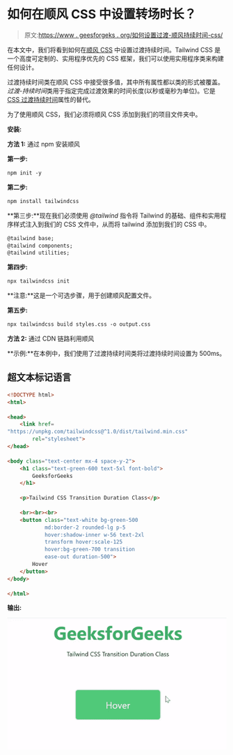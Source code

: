 # 如何在顺风 CSS 中设置转场时长？

> 原文:[https://www . geesforgeks . org/如何设置过渡-顺风持续时间-css/](https://www.geeksforgeeks.org/how-to-set-transition-duration-in-tailwind-css/)

在本文中，我们将看到如何在[顺风 CSS](https://www.geeksforgeeks.org/css-tailwind-introduction/) 中设置过渡持续时间。Tailwind CSS 是一个高度可定制的、实用程序优先的 CSS 框架，我们可以使用实用程序类来构建任何设计。

过渡持续时间类在顺风 CSS 中接受很多值，其中所有属性都以类的形式被覆盖。*过渡-持续时间*类用于指定完成过渡效果的时间长度(以秒或毫秒为单位)。它是 [CSS 过渡持续时间](https://www.geeksforgeeks.org/css-transition-duration-property/)属性的替代。

为了使用顺风 CSS，我们必须将顺风 CSS 添加到我们的项目文件夹中。

**安装:**

**方法 1:** 通过 npm 安装顺风

**第一步:**

```html
npm init -y
```

**第二步:**

```html
npm install tailwindcss
```

**第三步:**现在我们必须使用 *@tailwind* 指令将 Tailwind 的基础、组件和实用程序样式注入到我们的 CSS 文件中，从而将 tailwind 添加到我们的 CSS 中。

```html
@tailwind base;  
@tailwind components;  
@tailwind utilities;
```

**第四步:**

```html
npx tailwindcss init
```

**注意:**这是一个可选步骤，用于创建顺风配置文件。

**第五步:**

```html
npx tailwindcss build styles.css -o output.css  
```

**方法 2:** 通过 CDN 链路利用顺风

> <link href="”https://unpkg.com/tailwindcss@^2/dist/tailwind.min.css”" rel="”stylesheet”">

**示例:**在本例中，我们使用了过渡持续时间类将过渡持续时间设置为 500ms。

## 超文本标记语言

```html
<!DOCTYPE html>
<html>

<head>
    <link href=
"https://unpkg.com/tailwindcss@^1.0/dist/tailwind.min.css"
        rel="stylesheet">
</head>

<body class="text-center mx-4 space-y-2">
    <h1 class="text-green-600 text-5xl font-bold">
        GeeksforGeeks
    </h1>

    <p>Tailwind CSS Transition Duration Class</p>

    <br><br><br>
    <button class="text-white bg-green-500 
            md:border-2 rounded-lg p-5 
            hover:shadow-inner w-56 text-2xl 
            transform hover:scale-125 
            hover:bg-green-700 transition 
            ease-out duration-500">
        Hover
    </button>
</body>

</html>
```

**输出:**

![](img/bb261ebadf6698e3a814e9c1ad5d4546.png)